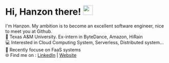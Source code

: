 # Hi, Hanzon there! <img width='30px' height='30px'  src="https://evlic.github.io/dist/github-profile/wave.gif">

I'm Hanzon. My ambition is to become an excellent software engineer, nice to meet you at Github. </br>
🏫 Texas A&M University. Ex-intern in ByteDance, Amazon, HiRain</br>
💻 Interested in Cloud Computing System, Serverless, Distributed system...</br>
💼 Recently focuse on FaaS systems</br>
🌐 Find me on : [LinkedIn](https://www.linkedin.com/in/hzliu/) | [Website](https://muchengl.github.io)

